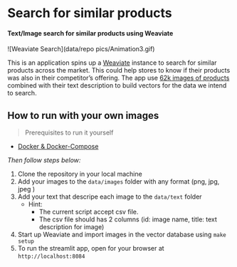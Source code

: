 # Search for similar products
#### Text/Image search for similar products using Weaviate

![Weaviate Search](data/repo pics/Animation3.gif)

This is an application spins up a [Weaviate](https://weaviate.io/) instance to search for similar products across the market. This could help stores to know if their products was also in their competitor’s offering. The app use [62k images of products](https://www.kaggle.com/datasets/kuchhbhi/stylish-product-image-dataset) combined with their text description to build vectors for the data we intend to search.

## How to run with your own images

> Prerequisites to run it yourself
- [Docker & Docker-Compose](https://docs.docker.com/compose/install/compose-desktop/)

*Then follow steps below:*
1. Clone the repository in your local machine
2. Add your images to the `data/images` folder with any format (png, jpg, jpeg )
3. Add your text that descripe each image to the `data/text` folder
    - Hint:
        - The current script accept csv file.
        - The csv file should has 2 columns (id: image name, title: text description for image)
4. Start up Weaviate and import images in the vector database using `make setup`
4. To run the streamlit app, open for your browser at `http://localhost:8084`
